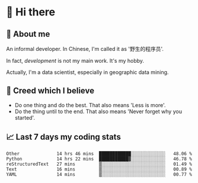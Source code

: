 # 👋 Hi there

## :speech_balloon: About me

An informal developer. In Chinese, I'm called it as '野生的程序员'.

In fact, _development_ is not my main work. It's my hobby.

Actually, I'm a data scientist, especially in geographic data mining.

## :see_no_evil: Creed which I believe

- Do one thing and do the best. That also means 'Less is more'.
- Do the thing until to the end. That also means 'Never forget why you started'.

## :chart_with_upwards_trend: Last 7 days my coding stats

<!--START_SECTION:waka-->
```text
Other              14 hrs 46 mins  ████████████░░░░░░░░░░░░░   48.06 % 
Python             14 hrs 22 mins  ███████████▓░░░░░░░░░░░░░   46.78 % 
reStructuredText   27 mins         ▒░░░░░░░░░░░░░░░░░░░░░░░░   01.49 % 
Text               16 mins         ▒░░░░░░░░░░░░░░░░░░░░░░░░   00.89 % 
YAML               14 mins         ▒░░░░░░░░░░░░░░░░░░░░░░░░   00.77 % 
```
<!--END_SECTION:waka-->
